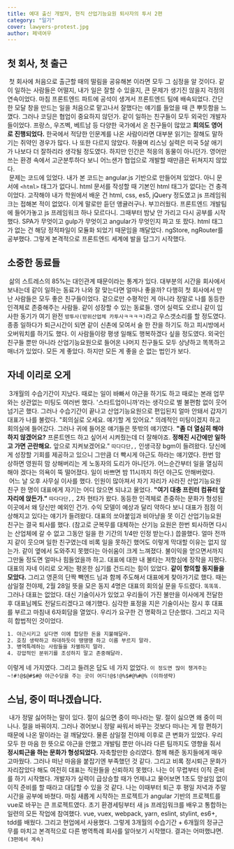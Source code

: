 ```yaml
---
title: 예대 출신 개발자, 현직 산업기능요원 퇴사자의 투서 2편
category: "일기"
cover: lawyers-protest.jpg
author: 페넥여우
---
```

## 첫 회사, 첫 출근
&nbsp;첫 회사에 처음으로 출근할 때의 떨림을 공유해본 이라면 모두 그 심정을 알 것이다. 같이 일하는 사람들은 어떨지, 내가 일은 잘할 수 있을지, 큰 문제가 생기진 않을지 걱정의 연속이었다. 마침 프론트엔드 파트에 공석이 생겨서 프론트엔드 팀에 배속되었다. 간단한 모달 창을 만드는 일을 처음으로 맡고나서 잘했다는 얘기를 들었을 때 큰 뿌듯함을 느꼈다. 그러나 코딩은 협업이 중요하지 않던가. 같이 일하는 친구들이 모두 외국인 개발자들이었다. 프랑스, 우즈벡, 베트남 등 다양한 국가에서 온 친구들이 많았고 **회의도 영어로 진행되었다.** 한국에서 적당한 인문계를 나온 사람이라면 대부분 읽기는 잘해도 말하기는 쥐약인 경우가 많다. 나 또한 다르지 않았다. 하물며 리스닝 실력은 미국 5살 애기가 나보다 더 잘하리라 생각될 정도였다. 하지만 인간은 적응의 동물이 아니던가. 영어만 쓰는 환경 속에서 고군분투하다 보니 어느샌가 협업으로 개발할 때만큼은 뒤쳐지지 않았다.
<br>
&nbsp;문제는 코드에 있었다. 내가 본 코드는 angular.js 기반으로 만들어져 있었다. 아니 문서에 ```<html>``` 태그가 없다니. html 문서를 작성할 때 기본인 html 태그가 없다는 건 충격이었다. 고작해야 내가 학원에서 배운 건 html, css, es5, jQuery 정도였고 js 프레임워크는 접해본 적이 없었다. 이게 말로만 듣던 앵귤러구나. 부끄러웠다. 프론트엔드 개발팀에 들어가놓고 js 프레임워크 하나 모르다니. 그때부터 밤낮 안 가리고 다시 공부를 시작했다. SPA가 무엇이고 gulp가 무엇이고 angular가 무엇인지 파고 또 팠다. html 태그가 없는 건 해당 정적파일이 모듈화 되었기 때문임을 깨달았다. ngStore, ngRouter를 공부했다. 그렇게 본격적으로 프론트엔드 세계에 발을 담그기 시작했다.
## 소중한 동료들
&nbsp;삶의 스트레스의 85%는 대인관계 때문이라는 통계가 있다. 대부분의 시간을 회사에서 보내는데 같이 일하는 동료가 나와 잘 맞는다면 얼마나 좋을까? 다행히 첫 회사에서 만난 사람들은 모두 좋은 친구들이었다. 겉으로만 수평적인 게 아니라 정말로 나를 동등한 인격체로 존중해주는 사람들. 같이 성장할 수 있는 동료들. 영어 실력도 오르니 같이 입사한 동기가 여기 완전 ```방투사(방위산업체 카투사ㅋㅋㅋㅋ)```라고 우스갯소리를 할 정도였다. 종종 일하다가 퇴근시간이 되면 같이 신촌에 모여서 술 한 잔을 하기도 하고 피시방에서 오버워치를 하기도 했다. 이 사람들이랑 평생 일해도 행복하겠다 싶을 정도였다. 외국인 친구들 뿐만 아니라 산업기능요원으로 들어온 나머지 친구들도 모두 상냥하고 똑똑하고 매너가 있었다. 모든 게 좋았다. 하지만 모든 게 좋을 순 없는 법인가 보다.
## 자네 이리로 오게
&nbsp;3개월의 수습기간이 지났다. 때로는 일이 바빠서 야근을 하기도 하고 때로는 본래 업무와는 상관없는 미팅도 여러번 했다. '스타트업이니까'라는 생각으로 별 불편함 없이 웃어넘기곤 했다. 그러나 수습기간이 끝나고 산업기능요원으로 편입된지 얼마 안돼서 갑자기 대표가 나를 불렀다. "회의실로 오세요. 얘기할 게 있어요." 의례적인 미팅이겠지 하고 회의실에 들어갔다. 그러나 귀에 들어온 얘기들은 뜻밖의 얘기였다. **"좀 더 열심히 해야 하지 않겠어요?** 프론트엔드 하고 싶어서 시켜줬는데 더 잘해야죠. **정해진 시간에만 일하고 가면 곤란해요.** 앞으로 지켜보겠어요." ```따다다단,,``` 인생극장 bgm이 들려왔다. 당신에게 성장할 기회를 제공하고 있으니 그만큼 더 빡시게 야근도 하라는 얘기였다. 한번 맘 상하면 영원히 맘 상해버리는 게 노동자의 도리가 아니던가. 어느순간부터 일을 열심히 해야 겠다는 의욕이 뚝 떨어졌다. 일이 바쁘면 밤 11시까지 하던 야근도 안해버렸다. 
<br>
&nbsp;어느 날 오후 사무실 이사를 했다. 인원이 많아져서 자기 자리가 사라진 산업기능요원 친구 한 명이 대표에게 자기는 어디 앉으면 되냐고 물었다. **"여기 대충 프린터 컴퓨터 앞자리에 앉든가."** ```따다다단,,``` 2차 현타가 왔다. 동등한 인격체로 존중하는 문화가 형성된 이곳에서 왜 당신만 예외인 건가. 수익 모델이 예상과 달리 약하다 보니 대표가 점점 이상해지고 있다는 얘기가 들려왔다. 대표의 쏘아붙임과 비아냥을 못 이긴 산업기능요원 친구는 결국 퇴사를 했다. (참고로 군복무를 대체하는 산기능 요원은 한번 퇴사하면 다시는 산업체에 갈 수 없고 그동안 일을 한 기간의 1/4만 인정 받는다.) 씁쓸했다. 얼마 전까지 같이 웃으며 일한 친구였는데 비록 일을 못하긴 했어도 이렇게 막대할 이유는 없지 않는가. 같이 옆에서 도와주지 못했다는 아쉬움이 크게 느껴졌다. 불이익을 얻으면서까지 그만둘 정도면 얼마나 힘들었을까 하고. 대표에 대한 내 불타는 저항심에 장작을 지폈다. 대표의 자네 이리로 오게는 평온한 심기를 건드리는 힘이 있었다. **같이 항의할 동지들을 모았다.** 그리고 영혼의 단짝 빽엔드 님과 함께 주도해서 대표에게 찾아가기로 했다. 때는 삼일절 전야제, 2월 28일 뜻을 모은 동지 4명은 대표의 회의실 문을 두드렸다. ```똑똑똑.``` 그러나 대표는 없었다. 대신 기술이사가 있었고 우리들이 가진 불만을 이사에게 전달한 후 대표님께도 전달드리겠다고 얘기했다. 심각한 표정을 지은 기술이사는 잠시 후 대표를 부르고 마침내 6자회담을 열었다. 우리가 요구한 건 명확하고 단순했다. 그리고 지극히 합법적인 것이었다.
```html
1. 야근시키고 싶다면 이에 합당한 돈을 지불해달라.
2. 호칭 생략하고 하대하듯이 땡땡땡 하고 이름 부르지 말라.
3. 병역특례하는 사람들을 차별하지 말라.
4. 강압적인 분위기를 조성하지 말고 존중해달라.
```
이렇게 네 가지였다. 그리고 들려온 답도 네 가지 없었다. ```이 정도면 많이 챙겨주는~!#!@$@#$#@ 야근수당을 주는 곳이 어디!@$!@%$#@%#@% (이하생략)``` 
## 스님, 중이 떠나겠습니다.
&nbsp;내가 정말 싫어하는 말이 있다. 절이 싫으면 중이 떠나라는 말. 절이 싫으면 왜 중이 떠나나. 절을 바꿔야지. 그러나 겪어보니 정말 싸워서 바꾸는 것보다 떠나는 게 맘 편하기 때문에 나온 말이라는 걸 깨달았다. 물론 삼일절 전야제 이후로 큰 변화가 있었다. 우리 모두 한 마음 한 뜻으로 야근을 안했고 개발팀 뿐만 아니라 다른 팀까지도 영향을 줘서 **정시퇴근을 하는 문화가 형성되었다.** 자축할만한 승리였다. 함께 해준 동지들에게 매우 고마웠다. 그러나 떠난 마음을 붙잡기엔 부족했던 것 같다. 그리고 비록 정시퇴근 문화가 자리잡았다 해도 여전히 대표는 직원들을 신뢰하지 못했다. 나는 이 무렵부터 이직 준비를 하기 시작했다. 개발자가 실력이 급상승할 때가 언제냐고 물어보면 1초도 망설임 없이 이직 준비를 할 때라고 대답할 수 있을 것 같다. 나는 이때부터 퇴근 후 평일 저녁과 주말 시간을 공부에 바쳤다. 마침 새롭게 시작하는 프로젝트가 angular 기반의 프로젝트를 vue로 바꾸는 큰 프로젝트였다. 초기 환경세팅부터 새 js 프레임워크를 배우고 통합하는 일련의 모든 작업에 참여했다. vue, vuex, webpack, yarn, eslint, stylint, es6+, tdd를 배웠다. 그리고 현업에서 사용했다. 그렇게 3개월의 수습기간 + 6개월의 정규근무를 마치고 본격적으로 다른 병역특례 회사를 알아보기 시작했다. 결과는 어떠했냐면. ```(3편에서 계속)```
